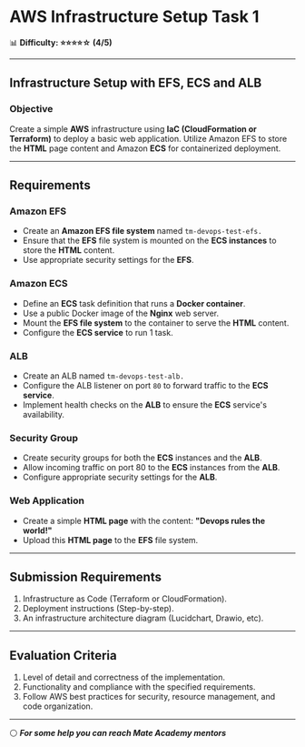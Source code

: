 # AWS Infrastructure Setup Task 1  

📊 **Difficulty: ⭐⭐⭐⭐☆ (4/5)**  

---

## Infrastructure Setup with EFS, ECS and ALB  

### Objective  
Create a simple **AWS** infrastructure using **IaC (CloudFormation or Terraform)** to deploy a basic web application. Utilize Amazon EFS to store the **HTML** page content and Amazon **ECS** for containerized deployment.  

---

## Requirements  

### Amazon EFS  
- Create an **Amazon EFS file system** named `tm-devops-test-efs.`  
- Ensure that the **EFS** file system is mounted on the **ECS instances** to store the **HTML** content.  
- Use appropriate security settings for the **EFS**.  

### Amazon ECS  
- Define an **ECS** task definition that runs a **Docker container**.  
- Use a public Docker image of the **Nginx** web server.  
- Mount the **EFS file system** to the container to serve the **HTML** content.  
- Configure the **ECS service** to run 1 task.  

### ALB  
- Create an ALB named `tm-devops-test-alb.`  
- Configure the ALB listener on port `80` to forward traffic to the **ECS service**.  
- Implement health checks on the **ALB** to ensure the **ECS** service's availability.  

### Security Group  
- Create security groups for both the **ECS** instances and the **ALB**.  
- Allow incoming traffic on port 80 to the **ECS** instances from the **ALB**.  
- Configure appropriate security settings for the **ALB**.  

### Web Application  
- Create a simple **HTML page** with the content: **"Devops rules the world!"**  
- Upload this **HTML page** to the **EFS** file system.  

---

## Submission Requirements  
1. Infrastructure as Code (Terraform or CloudFormation).  
2. Deployment instructions (Step-by-step).  
3. An infrastructure architecture diagram (Lucidchart, Drawio, etc).  

---

## Evaluation Criteria  
1. Level of detail and correctness of the implementation.  
2. Functionality and compliance with the specified requirements.  
3. Follow AWS best practices for security, resource management, and code organization.  

---

⚪ **_For some help you can reach Mate Academy mentors_**
